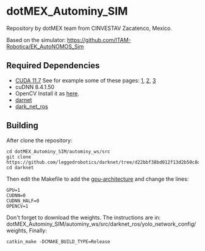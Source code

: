# dotMEX_Autominy_SIM
Repository by dotMEX team from CINVESTAV Zacatenco, Mexico. 

Based on the simulator: 
https://github.com/ITAM-Robotica/EK_AutoNOMOS_Sim

## Required Dependencies
- [CUDA 11.7](https://docs.nvidia.com/cuda/cuda-installation-guide-linux/index.html) See for example some of these pages: [1](https://techzizou.com/install-cuda-and-cudnn-on-windows-and-linux/#linux), [2](https://medium.com/geekculture/yolov4-darknet-installation-and-usage-on-your-system-windows-linux-8dec2cea6e81#a59a), [3](https://pjreddie.com/darknet/yolo/)
- cuDNN 8.4.1.50
- OpenCV  Install it as [here](https://efcomputer.net.au/blog/4-steps-to-install-darknet-with-cuda-and-opencv-for-realtime-object-detection/).
- [darnet](https://github.com/leggedrobotics/darknet/tree/d22bbf38bd012f13d2b50c8d98149cd4a9889b7a)
- [dark_net_ros](https://github.com/leggedrobotics/darknet_ros)

## Building
After clone the repository:

	cd dotMEX_Autominy_SIM/autominy_ws/src
	git clone https://github.com/leggedrobotics/darknet/tree/d22bbf38bd012f13d2b50c8d98149cd4a9889b7a
	cd darknet

Then edit the Makefile to add the [gpu-architecture](https://developer.nvidia.com/cuda-gpus) and change the lines:

	GPU=1
	CUDNN=0
	CUDNN_HALF=0
	OPENCV=1

Don't forget to download the weights. The instructions are in: dotMEX_Autominy_SIM/autominy_ws/src/darknet_ros/yolo_network_config/weights, Finally:

	catkin_make -DCMAKE_BUILD_TYPE=Release
